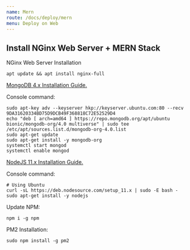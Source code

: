 ```yaml
---
name: Mern
route: /docs/deploy/mern
menu: Deploy on Web
---
```


## Install NGinx Web Server + MERN Stack

NGinx Web Server Installation

```
apt update && apt install nginx-full
```

[MongoDB 4.x Installation Guide.](https://docs.mongodb.com/manual/tutorial/install-mongodb-on-ubuntu/)

Console command:

```
sudo apt-key adv --keyserver hkp://keyserver.ubuntu.com:80 --recv 9DA31620334BD75D9DCB49F368818C72E52529D4
echo "deb [ arch=amd64 ] https://repo.mongodb.org/apt/ubuntu bionic/mongodb-org/4.0 multiverse" | sudo tee /etc/apt/sources.list.d/mongodb-org-4.0.list
sudo apt-get update
sudo apt-get install -y mongodb-org
systemctl start mongod
systemctl enable mongod
```

[NodeJS 11.x Installation Guide.](https://github.com/nodesource/distributions/blob/master/README.md)

Console command:

```
# Using Ubuntu
curl -sL https://deb.nodesource.com/setup_11.x | sudo -E bash -
sudo apt-get install -y nodejs
```

Update NPM:

```
npm i -g npm
```

PM2 Installation:

```
sudo npm install -g pm2
```
